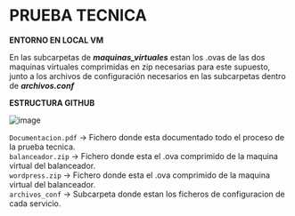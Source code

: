 # PRUEBA TECNICA

**ENTORNO EN LOCAL VM** <br>

En las subcarpetas de ***maquinas_virtuales*** estan los .ovas de las dos maquinas virtuales comprimidas en zip necesarias para este supuesto, junto a los archivos de configuración necesarios en las subcarpetas dentro de ***archivos.conf***

**ESTRUCTURA GITHUB**
                                                                                                           
![image](https://user-images.githubusercontent.com/35759372/195633173-31c2454a-0e24-4ca4-bcd9-211c02a06393.png)

``Documentacion.pdf`` →      Fichero donde esta documentado todo el proceso de la prueba tecnica.  <br>
``balanceador.zip``  →     Fichero donde esta el .ova comprimido de la maquina virtual del balanceador. <br> 
``wordpress.zip``   →    Fichero donde esta el .ova comprimido de la maquina virtual del balanceador. <br>
``archivos_conf``   →    Subcarpeta donde estan los ficheros de configuracion de cada servicio. <br>
